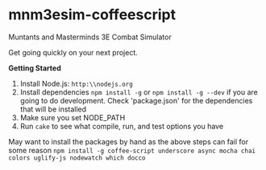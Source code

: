 mnm3esim-coffeescript
=====================

Muntants and Masterminds 3E Combat Simulator


Get going quickly on your next project.

**Getting Started**

1. Install Node.js: `http:\\nodejs.org`
1. Install dependencies `npm install -g` or `npm install -g --dev` if you are going to do development.  Check 'package.json' for the dependencies that will be installed
1. Make sure you set NODE_PATH
1. Run `cake` to see what compile, run, and test options you have

May want to install the packages by hand as the above steps can fail for some reason
`npm install -g coffee-script underscore async mocha chai colors uglify-js nodewatch which docco`
